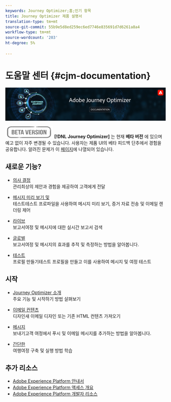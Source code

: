 ```yaml
---
keywords: Journey Optimizer;홈;인기 항목
title: Journey Optimizer 제품 설명서
translation-type: tm+mt
source-git-commit: 55b9e5d8ed259ec6ed7746e835691d7d6261a8a4
workflow-type: tm+mt
source-wordcount: '203'
ht-degree: 5%

---
```


# 도움말 센터 {#cjm-documentation}

![](using/assets/do-not-localize/banner-cjm.png)

![](using/assets/do-not-localize/badge.png)
**[!DNL Journey Optimizer]** 는 현재  **베타 버전** 에 있으며 예고 없이 자주 변경될 수 있습니다. 사용자는 제품 UI의 베타 피드백 단추에서 경험을 공유합니다. 알려진 문제가 이 [페이지](using/known-issues.md)에 나열되어 있습니다.

## 새로운 기능?


* [의사 결정 ](using/offers/get-started/starting-offer-decisioning.md) </br> 관리최상의 제안과 경험을 제공하여 고객에게 전달

* [메시지 미리 보기 및 ](using/preview.md) </br> 테스트테스트 프로파일을 사용하여 메시지 미리 보기, 증거 자료 전송 및 이메일 렌더링 제어

* [라이브 ](using/reports/live-report.md) </br> 보고서여정 및 메시지에 대한 실시간 보고서 검색

* [글로벌 ](using/reports/global-report.md) </br> 보고서여정 및 메시지의 효과를 추적 및 측정하는 방법을 알아봅니다.

* [테스트 ](using/building-journeys/creating-test-profiles.md) </br> 프로필 만들기테스트 프로필을 만들고 이를 사용하여 메시지 및 여정 테스트

## 시작

* [Journey Optimizer 소개](using/get-started.md) </br> 주요 기능 및 시작하기 방법 살펴보기

* [이메일 컨텐츠 ](using/design-emails.md) </br>디자인새 이메일 디자인 또는 기존 HTML 컨텐츠 가져오기

* [메시지 ](using/building-journeys/journey.md) </br> 보내기고객 여정에서 푸시 및 이메일 메시지를 추가하는 방법을 알아봅니다.

* [간단한 ](using/building-journeys/journeys-uc.md) </br>여행여정 구축 및 실행 방법 학습

## 추가 리소스

* [Adobe Experience Platform 안내서](https://experienceleague.adobe.com/docs/experience-platform/landing/home.html)
* [Adobe Experience Platform 액세스 개요](https://experienceleague.adobe.com/docs/experience-platform/access-control/home.html)
* [Adobe Experience Platform 개발자 리소스](https://www.adobe.com/kr/experience-platform/documentation-and-developer-resources.html)
